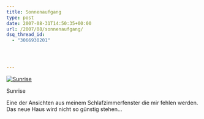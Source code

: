 ```yaml
---
title: Sonnenaufgang
type: post
date: 2007-08-31T14:50:35+00:00
url: /2007/08/sonnenaufgang/
dsq_thread_id:
  - "3066930201"




---
```

<div class="flickr">
  <a href="http://www.flickr.com/photos/schreibblogade/1290560859/" title="Sunrise"><img src="//farm2.static.flickr.com/1372/1290560859_bd0b211913.jpg" alt="Sunrise" /></a></p>

  <p>
    Sunrise
  </p>
</div>

Eine der Ansichten aus meinem Schlafzimmerfenster die mir fehlen werden. Das neue Haus wird nicht so günstig stehen...
